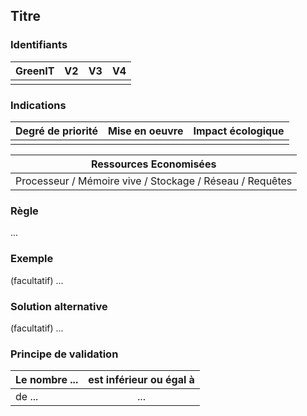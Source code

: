 ## Titre

### Identifiants

| GreenIT |  V2  |  V3  |  V4  |
|:-------:|:----:|:----:|:----:|
|      |   |   |      |

### Indications

| Degré de priorité |      Mise en oeuvre       |  Impact écologique    | 
|-------------------|:-------------------------:|:---------------------:|
|        |                  |                   | 

|Ressources Economisées                                      |
|:----------------------------------------------------------:|
|Processeur / Mémoire vive / Stockage / Réseau / Requêtes    |

### Règle

...

### Exemple

(facultatif) ...

### Solution alternative

(facultatif) ...

### Principe de validation

| Le nombre ... |     est inférieur ou égal à   |  
|-------------------|:-------------------------:|
| de ...    |  ... |
